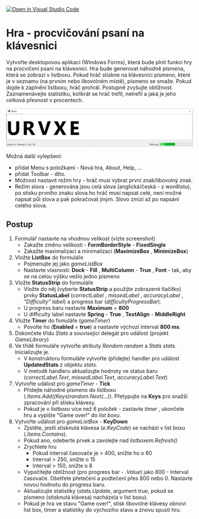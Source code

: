 [![Open in Visual Studio Code](https://classroom.github.com/assets/open-in-vscode-c66648af7eb3fe8bc4f294546bfd86ef473780cde1dea487d3c4ff354943c9ae.svg)](https://classroom.github.com/online_ide?assignment_repo_id=10502611&assignment_repo_type=AssignmentRepo)
# Hra - procvičování psaní na klávesnici

Vytvořte desktopovou aplikaci (Windows Forms), která bude plnit funkci hry na procvičení psaní na klávesnici. Hra bude
generovat náhodně písmena, která se zobrazí v listboxu. Pokud hráč stiskne na klávesnici písmeno, které je
v seznamu (na prvním nebo libovolném místě), písmeno se smaže. Pokud dojde k zaplnění listboxu, hráč
prohrál. Postupně zvyšujte obtížnost. Zaznamenávejte statistiku, kolikrát se hráč trefil, netrefil a jaká je jeho
celková přesnost v procentech.

![GameForm](Resources/GameForm.png)

Možná další vylepšení:
* přidat Menu s položkami - Nová hra, About, Help, ...
* přidat Toolbar - dtto.
* Možnost nastavit režim hry - hráč musí vybrat první znak/libovolný znak.
* Režim slova - generována jsou celá slova (anglická/česká - z wordlistu), po stisku prvního znaku slova ho hráč musí napsat celé, 
  není možné napsat půl slova a pak pokračovat jiným. Slovo zmizí až po napsání celého slova.

## Postup

1. Formulář nastavte na vhodnou velikost (vizte screenshot)
    * Zakažte změnu velikosti - **FormBorderStyle** - **FixedSingle**
    * Zakažte maximalizaci a minimalizaci (**MaximizeBox** , **MinimizeBox**)
2. Vložte **ListBox** do formuláře
    * Pojmenujte jej jako _gameListBox_
    * Nastavte vlasnosti: **Dock** - **Fill** , **MultiColumn** - **True** , **Font** - tak, aby se na celou výšku vešlo jedno písmeno
3. Vložte **StatusStrip** do formuláře
    * Vložte do něj (vyberte **StatusStrip** a použijte zobrazené tlačítko) prvky **StatusLabel**
       (_correctLabel_ , _missedLabel_ , _accuracyLabel_ , _"Difficulty" label_) a progress bar (_difficultyProgressBar_).
    * U progress baru nastavte **Maximum** = **800**
    * U difficulty label nastavte **Spring** - **True** , **TextAlign** - **MiddleRight**
4. Vložte **Timer** do fomuláře (_gameTimer_)
    * Povolte ho (**Enabled** = **true**) a nastavte výchozí interval **800 ms**.
5. Dokončete třídu _Stats_ a související delegát pro událost (projekt _GameLibrary_)
6. Ve třídě formuláře vytvořte atributy _Random random_ a _Stats stats_. Inicializujte je.
    * V konstruktoru formuláře vytvořte (přidejte) handler pro událost **UpdatedStats** z objektu _stats_.
    * V metodě handleru aktualizujte hodnoty ve status baru (_correctLabel.Text_, _missedLabel.Text_, _accuracyLabel.Text_)
7. Vytvořte událost pro _gameTimer_ - **Tick**
    * Přidejte náhodné písmeno do _listboxu_ (_.Items.Add((Keys)random.Next(...)_). Přetypujte na
       **Keys** pro snažší zpracování při stisku klávesy.
    * Pokud je v _listboxu_ více než 6 položek - zastavte _timer_ , ukončete hru a vypište "Game over!" do _list boxu_.
8. Vytvořte událost pro _gameListBox_ - **KeyDown**
    * Zjistěte, jestli stisknutá klávesa (_e.KeyCode_) se nachází v list boxu (_.Items.Contains_).
    * Pokud ano, odeberte prvek a zavolejte nad _listboxem.Refresh()_
    * Zrychlete hru
       * Pokud interval časovače je > 400, snižte ho o 60
       * Interval > 250, snižte o 15
       * Interval > 150, snižte o 8
    * Vypočítejte obtížnost (pro progress bar - _.Value_) jako 800 - Interval časovače. Ošetřete
       přetečení a podtečení přes 800 nebo 0. Nastavte novou hodnotu do progress baru.
    * Aktualizujte statistiky (_stats.Update_, argument true, pokud se písmeno (stisknutá klávesa) nacházela v list boxu).
    * Pokud je hra ve stavu "Game over!", stisk libovolné klávesy obnoví list box, timer a statistiky do výchozího stavu a znovu spustí hru.
